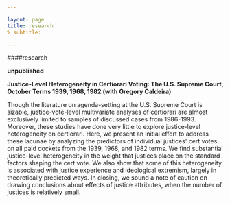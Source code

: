 ```yaml
---

layout: page
title: research 
% subtitle: 

---
```

####research

**unpublished**

**Justice-Level Heterogeneity in Certiorari Voting: The U.S. Supreme Court, October Terms 1939, 1968, 1982 (with Gregory Caldeira)**

Though the literature on agenda-setting at the U.S. Supreme Court is sizable, justice-vote-level multivariate analyses of certiorari are almost exclusively limited to samples of discussed cases from 1986-1993.  Moreover, these studies have done very little to explore justice-level heterogeneity on certiorari.  Here, we present an initial effort to address these lacunae by analyzing the predictors of individual justices' cert votes on all paid dockets from the 1939, 1968, and 1982 terms. We find substantial justice-level heterogeneity in the weight that justices place on the standard factors shaping the cert vote.  We also show that some of this heterogeneity is associated with justice experience and ideological extremism, largely in theoretically predicted ways.  In closing, we sound a note of caution on drawing conclusions about effects of justice attributes, when the number of justices is relatively small.

